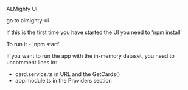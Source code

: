 ALMighty UI

go to almighty-ui

If this is the first time you have started the UI you need to 'npm install'

To run it - 'npm start'

If you want to run the app with the in-memory dataset, you need to uncomment lines in:

  - card.service.ts in URL and the GetCards()
  - app.module.ts in the Providers section

